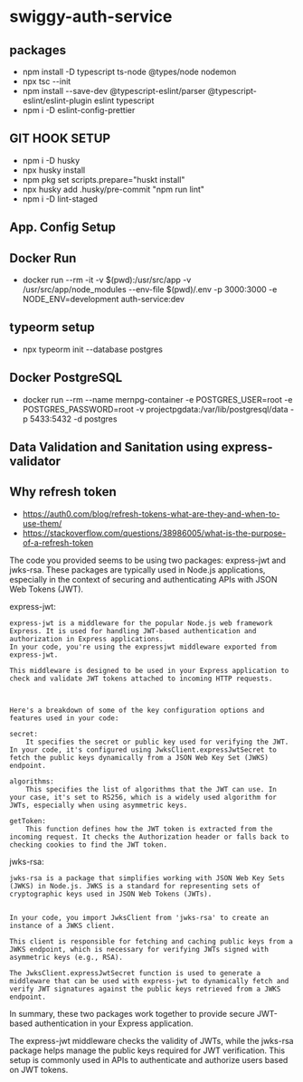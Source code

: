 # swiggy-auth-service

## packages

- npm install -D typescript ts-node @types/node nodemon
- npx tsc --init
- npm install --save-dev @typescript-eslint/parser @typescript-eslint/eslint-plugin eslint typescript
- npm i -D eslint-config-prettier

## GIT HOOK SETUP

- npm i -D husky
- npx husky install
- npm pkg set scripts.prepare="huskt install"
- npx husky add .husky/pre-commit "npm run lint"
- npm i -D lint-staged

## App. Config Setup

## Docker Run

- docker run --rm -it -v $(pwd):/usr/src/app -v /usr/src/app/node_modules --env-file $(pwd)/.env -p 3000:3000 -e NODE_ENV=development auth-service:dev

## typeorm setup

- npx typeorm init --database postgres

## Docker PostgreSQL

- docker run --rm --name mernpg-container -e POSTGRES_USER=root -e POSTGRES_PASSWORD=root -v projectpgdata:/var/lib/postgresql/data -p 5433:5432 -d postgres

## Data Validation and Sanitation using express-validator

## Why refresh token

- https://auth0.com/blog/refresh-tokens-what-are-they-and-when-to-use-them/
- https://stackoverflow.com/questions/38986005/what-is-the-purpose-of-a-refresh-token

The code you provided seems to be using two packages: express-jwt and jwks-rsa. These packages are typically used in Node.js applications, especially in the context of securing and authenticating APIs with JSON Web Tokens (JWT).

express-jwt:

    express-jwt is a middleware for the popular Node.js web framework Express. It is used for handling JWT-based authentication and authorization in Express applications.
    In your code, you're using the expressjwt middleware exported from express-jwt.

    This middleware is designed to be used in your Express application to check and validate JWT tokens attached to incoming HTTP requests.



    Here's a breakdown of some of the key configuration options and features used in your code:

    secret:
        It specifies the secret or public key used for verifying the JWT. In your code, it's configured using JwksClient.expressJwtSecret to fetch the public keys dynamically from a JSON Web Key Set (JWKS) endpoint.

    algorithms:
        This specifies the list of algorithms that the JWT can use. In your case, it's set to RS256, which is a widely used algorithm for JWTs, especially when using asymmetric keys.

    getToken:
        This function defines how the JWT token is extracted from the incoming request. It checks the Authorization header or falls back to checking cookies to find the JWT token.

jwks-rsa:

    jwks-rsa is a package that simplifies working with JSON Web Key Sets (JWKS) in Node.js. JWKS is a standard for representing sets of cryptographic keys used in JSON Web Tokens (JWTs).


    In your code, you import JwksClient from 'jwks-rsa' to create an instance of a JWKS client.

    This client is responsible for fetching and caching public keys from a JWKS endpoint, which is necessary for verifying JWTs signed with asymmetric keys (e.g., RSA).

    The JwksClient.expressJwtSecret function is used to generate a middleware that can be used with express-jwt to dynamically fetch and verify JWT signatures against the public keys retrieved from a JWKS endpoint.

In summary, these two packages work together to provide secure JWT-based authentication in your Express application.

The express-jwt middleware checks the validity of JWTs, while the jwks-rsa package helps manage the public keys required for JWT verification.
This setup is commonly used in APIs to authenticate and authorize users based on JWT tokens.
